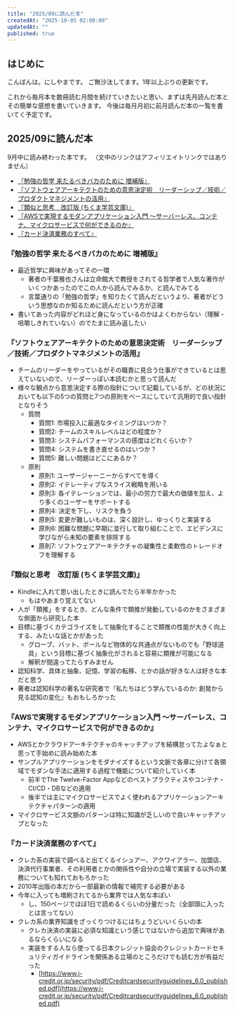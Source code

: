 ```yaml
---
title: "2025/09に読んだ本"
createdAt: "2025-10-05 02:00:00"
updatedAt: ""
published: true
---
```


## はじめに

こんばんは。にしやまです。
ご無沙汰してます。1年以上ぶりの更新です。

これから毎月本を数冊読む月間を続けていきたいと思い、まずは先月読んだ本とその簡単な感想を書いていきます。
今後は毎月月初に前月読んだ本の一覧を書いてく予定です。

## 2025/09に読んだ本

9月中に読み終わった本です。
（文中のリンクはアフィリエイトリンクではありません）

- [『勉強の哲学 来たるべきバカのために 増補版』](https://books.bunshun.jp/ud/book/num/9784167914639)
- [『ソフトウェアアーキテクトのための意思決定術　リーダーシップ／技術／プロダクトマネジメントの活用』](https://book.impress.co.jp/books/1123101159)
- [『類似と思考　改訂版 (ちくま学芸文庫)』](https://www.chikumashobo.co.jp/product/9784480099693/)
- [『AWSで実現するモダンアプリケーション入門 ～サーバーレス、コンテナ、マイクロサービスで何ができるのか』](https://gihyo.jp/book/2023/978-4-297-13326-9)
- [『カード決済業務のすべて』](https://store.kinzai.jp/public/item/book/B/12122/)

### 『勉強の哲学 来たるべきバカのために 増補版』

- 最近哲学に興味があってその一環
    - 著者の千葉雅也さんは立命館大で教授をされてる哲学者で人気な著作がいくつかあったのでこの人から読んでみるか、と読んでみてる
    - 言葉通りの「勉強の哲学」を知りたくて読んだというより、著者がどういう思想なのか知るために読んだという方が正確
- 書いてあった内容がどれほど身になっているのかはよくわからない（理解・咀嚼しきれていない）のでたまに読み返したい

### 『ソフトウェアアーキテクトのための意思決定術　リーダーシップ／技術／プロダクトマネジメントの活用』

- チームのリーダーをやっているがその職責に見合う仕事ができているとは思えていないので、リーダーっぽい本読むかと思って読んだ
- 様々な観点から意思決定する際の指針について記載しているが、どの状況においても以下の5つの質問と7つの原則をベースにしていて汎用的で良い指針となりそう
    - 質問
        - 質問1: 市場投入に最適なタイミングはいつか？
        - 質問2: チームのスキルレベルはどの程度か？
        - 質問3: システムパフォーマンスの感度はどれくらいか？
        - 質問4: システムを書き直せるのはいつか？
        - 質問5: 難しい問題はどこにあるか？
    - 原則
        - 原則1: ユーザージャーニーからすべてを導く
        - 原則2: イテレーティブなスライス戦略を用いる
        - 原則3: 各イテレーションでは、最小の労力で最大の価値を加え、より多くのユーザーをサポートする
        - 原則4: 決定を下し、リスクを負う
        - 原則5: 変更が難しいものは、深く設計し、ゆっくりと実装する
        - 原則6: 困難な問題に早期に並行して取り組むことで、エビデンスに学びながら未知の要素を排除する
        - 原則7: ソフトウェアアーキテクチャの凝集性と柔軟性のトレードオフを理解する

### 『類似と思考　改訂版 (ちくま学芸文庫)』

- Kindleに入れて思い出したときに読んでたら半年かかった
    - もはやあまり覚えてない
- 人が「類推」をするとき、どんな条件で類推が発動しているのかをさまざまな側面から研究した本
- 目標に基づくカテゴライズをして抽象化することで類推の性能が大きく向上する、みたいな話とかがあった
    - グローブ、バット、ボールなど物体的な共通点がないものでも「野球道具」という目標に基づく抽象化がされると容易に類推が可能になる
    - 解釈が間違ってたらすみません
- 認知科学、具体と抽象、記憶、学習の転移、とかの話が好きな人は好きな本だと思う
- 著者は認知科学の著名な研究者で『私たちはどう学んでいるのか: 創発から見る認知の変化』もおもしろかった

### 『AWSで実現するモダンアプリケーション入門 ～サーバーレス、コンテナ、マイクロサービスで何ができるのか』

- AWSとかクラウドアーキテクチャのキャッチアップを結構怠ってたよなぁと思って手始めに読み始めた本
- サンプルアプリケーションをモダナイズするという文脈で各章に分けて各領域でモダンな手法に適用する過程で機能について紹介していく本
    - 前半でThe Twelve-Factor Appなどのベストプラクティスやコンテナ・CI/CD・DBなどの適用
    - 後半では主にマイクロサービスでよく使われるアプリケーションアーキテクチャパターンの適用
- マイクロサービス文脈のパターンは特に知識が乏しいので良いキャッチアップとなった

### 『カード決済業務のすべて』

- クレカ系の実装で調べると出てくるイシュアー、アクワイアラー、加盟店、決済代行事業者、その利用者とかの関係性や自分の立場で実装する以外の業務についても知れておもろかった
- 2010年出版の本だから一部最新の情報で補完する必要がある
- 今年に入っても増刷されてるから業界では人気な本ぽい
    - し、150ページでほぼ1日で読めるくらいの分量だった（全部頭に入ったとは言ってない）
- クレカ系の業界知識をざっくりつけるにはちょうどいいくらいの本
    - クレカ決済の実装に必須な知識という感じではないから追加で興味があるならくらいになる
    - 実装をする人なら使ってる日本クレジット協会のクレジットカードセキュリティガイドラインを関係ある立場のところだけでも読む方が有益だった
        - [https://www.j-credit.or.jp/security/pdf/Creditcardsecurityguidelines_6.0_published.pdf](https://www.j-credit.or.jp/security/pdf/Creditcardsecurityguidelines_6.0_published.pdf)
